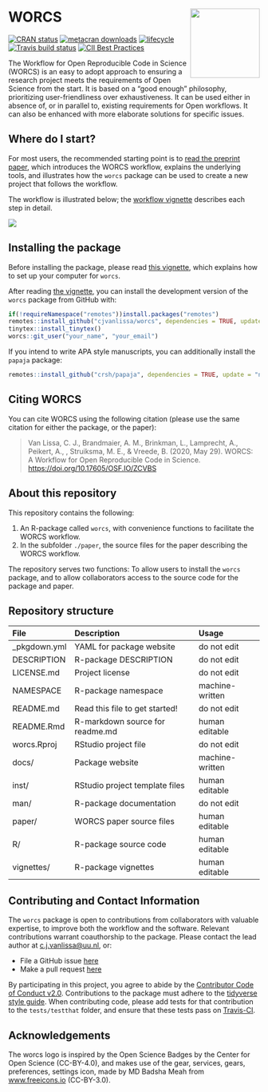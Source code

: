 
# WORCS <a href='https://osf.io/zcvbs/'><img src='https://github.com/cjvanlissa/worcs/raw/master/docs/worcs_icon.png' align="right" height="139" /></a>

<!-- README.md is generated from README.Rmd. Please edit that file -->

[![CRAN
status](https://www.r-pkg.org/badges/version/worcs)](https://cran.r-project.org/package=worcs)
[![metacran
downloads](https://cranlogs.r-pkg.org/badges/worcs)](https://cran.r-project.org/package=worcs)
[![lifecycle](https://img.shields.io/badge/lifecycle-maturing-blue.svg)](https://www.tidyverse.org/lifecycle/#maturing)
[![Travis build
status](https://travis-ci.org/cjvanlissa/worcs.svg?branch=master)](https://travis-ci.org/cjvanlissa/worcs)
[![CII Best
Practices](https://bestpractices.coreinfrastructure.org/projects/3969/badge)](https://bestpractices.coreinfrastructure.org/projects/3969)
<!--[![Codecov test
coverage](https://codecov.io/gh/cjvanlissa/worcs/branch/master/graph/badge.svg)](https://codecov.io/gh/cjvanlissa/worcs?branch=master)-->
<!--[![DOI](http://joss.theoj.org/papers/10.21105/joss.00978/status.svg)](https://doi.org/10.21105/joss.00978)-->

The Workflow for Open Reproducible Code in Science (WORCS) is an easy to
adopt approach to ensuring a research project meets the requirements of
Open Science from the start. It is based on a “good enough” philosophy,
prioritizing user-friendliness over exhaustiveness. It can be used
either in absence of, or in parallel to, existing requirements for Open
workflows. It can also be enhanced with more elaborate solutions for
specific issues.

## Where do I start?

For most users, the recommended starting point is to [read the preprint
paper](https://osf.io/zcvbs/), which introduces the WORCS workflow,
explains the underlying tools, and illustrates how the `worcs` package
can be used to create a new project that follows the workflow.

The workflow is illustrated below; the [workflow
vignette](https://cjvanlissa.github.io/worcs/articles/workflow.html)
describes each step in detail.

![](https://github.com/cjvanlissa/worcs/raw/master/paper/workflow_graph/workflow.png)<!-- -->

## Installing the package

Before installing the package, please read [this
vignette](https://cjvanlissa.github.io/worcs/articles/setup.html), which
explains how to set up your computer for `worcs`.

After reading [the
vignette](https://cjvanlissa.github.io/worcs/articles/setup.html), you
can install the development version of the `worcs` package from GitHub
with:

``` r
if(!requireNamespace("remotes"))install.packages("remotes")
remotes::install_github("cjvanlissa/worcs", dependencies = TRUE, update = "never")
tinytex::install_tinytex()
worcs::git_user("your_name", "your_email")
```

If you intend to write APA style manuscripts, you can additionally
install the `papaja` package:

``` r
remotes::install_github("crsh/papaja", dependencies = TRUE, update = "never")
```

## Citing WORCS

You can cite WORCS using the following citation (please use the same
citation for either the package, or the paper):

> Van Lissa, C. J., Brandmaier, A. M., Brinkman, L., Lamprecht, A.,
> Peikert, A., , Struiksma, M. E., & Vreede, B. (2020, May 29). WORCS: A
> Workflow for Open Reproducible Code in Science.
> <https://doi.org/10.17605/OSF.IO/ZCVBS>

## About this repository

This repository contains the following:

1.  An R-package called `worcs`, with convenience functions to
    facilitate the WORCS workflow.
2.  In the subfolder `./paper`, the source files for the paper
    describing the WORCS workflow.

The repository serves two functions: To allow users to install the
`worcs` package, and to allow collaborators access to the source code
for the package and paper.

## Repository structure

| File          | Description                     | Usage           |
| :------------ | :------------------------------ | :-------------- |
| \_pkgdown.yml | YAML for package website        | do not edit     |
| DESCRIPTION   | R-package DESCRIPTION           | do not edit     |
| LICENSE.md    | Project license                 | do not edit     |
| NAMESPACE     | R-package namespace             | machine-written |
| README.md     | Read this file to get started\! | do not edit     |
| README.Rmd    | R-markdown source for readme.md | human editable  |
| worcs.Rproj   | RStudio project file            | do not edit     |
| docs/         | Package website                 | machine-written |
| inst/         | RStudio project template files  | human editable  |
| man/          | R-package documentation         | do not edit     |
| paper/        | WORCS paper source files        | human editable  |
| R/            | R-package source code           | human editable  |
| vignettes/    | R-package vignettes             | human editable  |

## Contributing and Contact Information

The `worcs` package is open to contributions from collaborators with
valuable expertise, to improve both the workflow and the software.
Relevant contributions warrant coauthorship to the package. Please
contact the lead author at <c.j.vanlissa@uu.nl>, or:

  - File a GitHub issue [here](https://github.com/cjvanlissa/worcs)
  - Make a pull request
    [here](https://github.com/cjvanlissa/worcs/pulls)

By participating in this project, you agree to abide by the [Contributor
Code of Conduct v2.0](https://www.contributor-covenant.org/).
Contributions to the package must adhere to the [tidyverse style
guide](https://style.tidyverse.org/). When contributing code, please add
tests for that contribution to the `tests/testthat` folder, and ensure
that these tests pass on
[Travis-CI](https://travis-ci.org/github/cjvanlissa/worcs).

## Acknowledgements

The worcs logo is inspired by the Open Science Badges by the Center for
Open Science (CC-BY-4.0), and makes use of the gear, services, gears,
preferences, settings icon, made by MD Badsha Meah from www.freeicons.io
(CC-BY-3.0).
